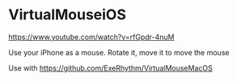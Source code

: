 # VirtualMouseiOS

https://www.youtube.com/watch?v=rfGpdr-4nuM

Use your iPhone as a mouse. Rotate it, move it to move the mouse

Use with https://github.com/ExeRhythm/VirtualMouseMacOS
